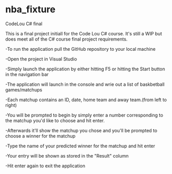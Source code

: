 # nba_fixture
CodeLou C# final

This is a final project initiall for the Code Lou C# course.  It's still a WIP but does meet all of the C#  course final 
project requirements.

-To run the application pull the GitHub repository to your local machine

-Open the project in Visual Studio 

-Simply launch the application by either hitting F5 or hitting the Start button in the navigation bar

-The application will launch in the console and wrie out a list of baskbetball games/matchups

-Each matchup contains an ID, date, home team and away team.(from left to right)

-You will be prompted to begin by simply enter a number corresponding to the matchup you'd like to choose and hit enter.

-Afterwards it'll show the matchup you chose and you'll be prompted to choose a winner for the matchup

-Type the name of your predicted winner for the matchup and hit enter

-Your entry will be shown as stored in the "Result" column

-Hit enter again to exit the application


